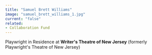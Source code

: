 ```yaml
---
title: "Samuel Brett Williams"
image: "samuel_brett_williams_1.jpg"
current: "false"
related:
- Collaboration Fund
---
```


Playwright in Residence at **Writer's Theatre of New Jersey** (formerly Playwright's Theatre of New Jersey)
